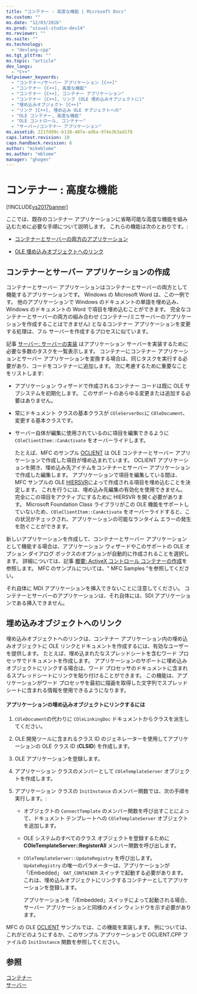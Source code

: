 ```yaml
---
title: "コンテナー : 高度な機能 | Microsoft Docs"
ms.custom: ""
ms.date: "12/03/2016"
ms.prod: "visual-studio-dev14"
ms.reviewer: ""
ms.suite: ""
ms.technology: 
  - "devlang-cpp"
ms.tgt_pltfrm: ""
ms.topic: "article"
dev_langs: 
  - "C++"
helpviewer_keywords: 
  - "コンテナー/サーバー アプリケーション [C++]"
  - "コンテナー [C++], 高度な機能"
  - "コンテナー [C++], コンテナー アプリケーション"
  - "コンテナー [C++], リンク (OLE 埋め込みオブジェクトに)"
  - "埋め込みオブジェクト [C++]"
  - "リンク [C++], 埋め込み OLE オブジェクトへの"
  - "OLE コンテナー, 高度な機能"
  - "OLE コントロール, コンテナー"
  - "サーバー/コンテナー アプリケーション"
ms.assetid: 221fd99c-b138-40fa-ad6a-974e3b3ad1f8
caps.latest.revision: 10
caps.handback.revision: 6
author: "mikeblome"
ms.author: "mblome"
manager: "ghogen"
---
```

# コンテナー : 高度な機能
[!INCLUDE[vs2017banner](../assembler/inline/includes/vs2017banner.md)]

ここでは、既存のコンテナー アプリケーションに省略可能な高度な機能を組み込むために必要な手順について説明します。  これらの機能は次のとおりです。:  
  
-   [コンテナーとサーバーの両方のアプリケーション](#_core_creating_a_container.2f.server_application)  
  
-   [OLE 埋め込みオブジェクトへのリンク](#_core_links_to_embedded_objects)  
  
##  <a name="_core_creating_a_container.2f.server_application"></a> コンテナーとサーバー アプリケーションの作成  
 コンテナーとサーバー アプリケーションはコンテナーとサーバーの両方として機能するアプリケーションです。  Windows の Microsoft Word は、この一例です。  他のアプリケーションで Windows のドキュメントの単語を埋め込み、Windows のドキュメントの Word で項目を埋め込むことができます。  完全なコンテナーとサーバーの両方の組み合わせ \(コンテナー\/ミニサーバーのアプリケーションを作成することはできません\) となるコンテナー アプリケーションを変更する処理は、フル サーバーを作成するプロセスに似ています。  
  
 記事 [サーバー: サーバーの実装](../mfc/servers-implementing-a-server.md) はアプリケーション サーバーを実装するために必要な多数のタスクを一覧表示します。  コンテナーにコンテナー アプリケーションとサーバー アプリケーションを変換する場合は、同じタスクを実行する必要があり、コードをコンテナーに追加します。  次に考慮するために重要なことをリストします:  
  
-   アプリケーション ウィザードで作成されるコンテナー コードは既に OLE サブシステムを初期化します。  このサポートのあらゆる変更または追加する必要はありません。  
  
-   常にドキュメント クラスの基本クラスが `COleServerDoc`に `COleDocument`、変更する基本クラスです。  
  
-   サーバー自体が編集に使用されているのに項目を編集できるように `COleClientItem::CanActivate` をオーバーライドします。  
  
     たとえば、MFC のサンプル [OCLIENT](../top/visual-cpp-samples.md) は OLE コンテナーとサーバー アプリケーションで作成した項目が埋め込まれています。  OCLIENT アプリケーションを開き、埋め込み先アイテムをコンテナーとサーバー アプリケーションで作成した編集します。  アプリケーションで項目を編集している間は、MFC サンプルの OLE [HIERSVR](../top/visual-cpp-samples.md)によって作成される項目を埋め込むことを決定します。  これを行うには、埋め込み先編集の有効化を使用できません。  完全にこの項目をアクティブにするために HIERSVR を開く必要があります。  Microsoft Foundation Class ライブラリがこの OLE 機能をサポートしていないため、`COleClientItem::CanActivate` をオーバーライドすると、この状況がチェックされ、アプリケーションの可能なランタイム エラーの発生を防ぐことができます。  
  
 新しいアプリケーションを作成して、コンテナーとサーバー アプリケーションとして機能する場合は、アプリケーション ウィザードやこのサポートの OLE オプション ダイアログ ボックスのオプションが自動的に作成されることを選択します。  詳細については、記事 [概要: ActiveX コントロール コンテナーの作成](../mfc/reference/creating-an-mfc-activex-control-container.md)を参照します。  MFC のサンプルについては、" MFC Samples "を参照してください。  
  
 それ自体に MDI アプリケーションを挿入できないことに注意してください。  コンテナーとサーバーのアプリケーションは、それ自体には、SDI アプリケーションである挿入できません。  
  
##  <a name="_core_links_to_embedded_objects"></a> 埋め込みオブジェクトへのリンク  
 埋め込みオブジェクトへのリンクは、コンテナー アプリケーション内の埋め込みオブジェクトに OLE リンクとドキュメントを作成するには、有効なユーザーを提供します。  たとえば、埋め込まれたなスプレッドシートを含むワード プロセッサでドキュメントを作成します。  アプリケーションのサポートに埋め込みオブジェクトにリンクする場合は、ワード プロセッサのドキュメントに含まれるスプレッドシートにリンクを貼り付けることができます。  この機能は、アプリケーションがワード プロセッサを最初に描画を取得した文字列でスプレッドシートに含まれる情報を使用できるようになります。  
  
#### アプリケーションの埋め込みオブジェクトにリンクするには  
  
1.  `COleDocument`の代わりに `COleLinkingDoc` ドキュメントからクラスを派生してください。  
  
2.  OLE 開発ツールに含まれるクラス ID のジェネレーターを使用してアプリケーションの OLE クラス ID \(**CLSID**\) を作成します。  
  
3.  OLE アプリケーションを登録します。  
  
4.  アプリケーション クラスのメンバーとして `COleTemplateServer` オブジェクトを作成します。  
  
5.  アプリケーション クラスの `InitInstance` のメンバー関数では、次の手順を実行します。:  
  
    -   オブジェクトの `ConnectTemplate` のメンバー関数を呼び出すことによって、ドキュメント テンプレートへの `COleTemplateServer` オブジェクトを追加します。  
  
    -   OLE システムのすべてのクラス オブジェクトを登録するために **COleTemplateServer::RegisterAll** メンバー関数を呼び出します。  
  
    -   `COleTemplateServer::UpdateRegistry` を呼び出します。  `UpdateRegistry` の唯一のパラメーターは、アプリケーションが「\/Embedded」 `OAT_CONTAINER` スイッチで起動する必要があります。  これは、埋め込みオブジェクトにリンクするコンテナーとしてアプリケーションを登録します。  
  
         アプリケーションを「\/Embedded」スイッチによって起動される場合、サーバー アプリケーションと同様のメイン ウィンドウを示す必要があります。  
  
 MFC の OLE [OCLIENT](../top/visual-cpp-samples.md) サンプルでは、この機能を実装します。  例については、これがどのようにするか、このサンプル アプリケーションで OCLIENT.CPP ファイルの `InitInstance` 関数を参照してください。  
  
## 参照  
 [コンテナー](../mfc/containers.md)   
 [サーバー](../mfc/servers.md)